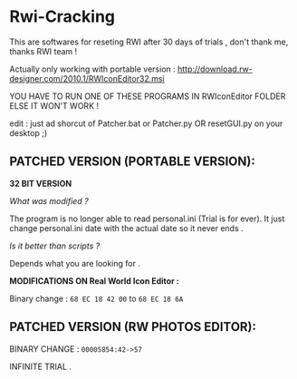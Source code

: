# Rwi-Cracking
This are softwares for reseting RWI after 30 days of trials , don't thank me, thanks RWI team !

Actually only working with portable version : http://download.rw-designer.com/2010.1/RWIconEditor32.msi

YOU HAVE TO RUN ONE OF THESE PROGRAMS IN RWIconEditor FOLDER ELSE IT WON'T WORK !

edit : just ad shorcut of Patcher.bat or Patcher.py OR resetGUI.py on your desktop ;)

## PATCHED VERSION (PORTABLE VERSION):

**32 BIT VERSION**

*What was modified ?*

The program is no longer able to read personal.ini (Trial is for ever). It just change personal.ini date with the actual date so it never ends .

*Is it better than scripts ?*

Depends what you are looking for .

**MODIFICATIONS ON Real World Icon Editor :**

Binary change : `68 EC 18 42 00` to `68 EC 18 6A` 

## PATCHED VERSION (RW PHOTOS EDITOR):

BINARY CHANGE : `00005854:42->57`

INFINITE TRIAL .
